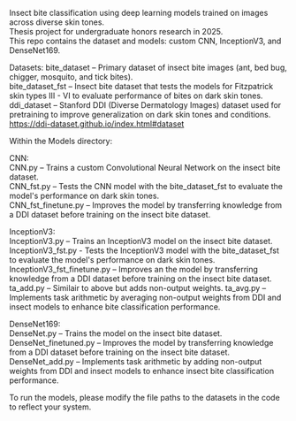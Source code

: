 Insect bite classification using deep learning models trained on images across diverse skin tones.  
Thesis project for undergraduate honors research in 2025.  
This repo contains the dataset and models: custom CNN, InceptionV3, and DenseNet169.   
  
Datasets: 
  bite_dataset – Primary dataset of insect bite images (ant, bed bug, chigger, mosquito, and tick bites).  
  bite_dataset_fst – Insect bite dataset that tests the models for Fitzpatrick skin types III - VI to evaluate performance of bites on dark skin tones.  
  ddi_dataset – Stanford DDI (Diverse Dermatology Images) dataset used for pretraining to improve generalization on dark skin tones and conditions. https://ddi-dataset.github.io/index.html#dataset  
  
Within the Models directory:  
  
CNN:   
  CNN.py – Trains a custom Convolutional Neural Network on the insect bite dataset.  
  CNN_fst.py – Tests the CNN model with the bite_dataset_fst to evaluate the model's performance on dark skin tones.  
  CNN_fst_finetune.py – Improves the model by transferring knowledge from a DDI dataset before training on the insect bite dataset.  
  
InceptionV3:   
  InceptionV3.py – Trains an InceptionV3 model on the insect bite dataset.  
  InceptionV3_fst.py - Tests the InceptionV3 model with the bite_dataset_fst to evaluate the model's performance on dark skin tones.  
  InceptionV3_fst_finetune.py – Improves an the model by transferring knowledge from a DDI dataset before training on the insect bite dataset.  
  ta_add.py – Similair to above but adds non-output weights.
    ta_avg.py – Implements task arithmetic by averaging non-output weights from DDI and insect models to enhance bite classification performance.  
  
DenseNet169:   
  DenseNet.py – Trains the model on the insect bite dataset.  
  DenseNet_finetuned.py – Improves the model by transferring knowledge from a DDI dataset before training on the insect bite dataset.  
  DenseNet_add.py – Implements task arithmetic by adding non-output weights from DDI and insect models to enhance insect bite classification performance.  

  To run the models, please modify the file paths to the datasets in the code to reflect your system.
  
